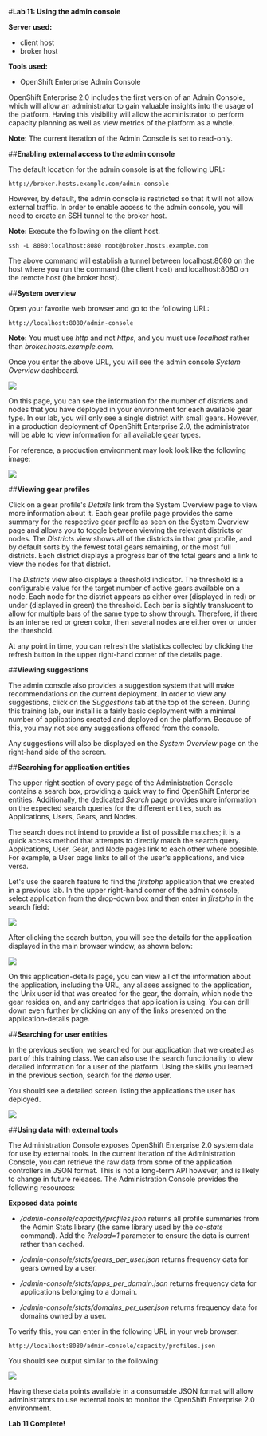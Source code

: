 #**Lab 11: Using the admin console**


**Server used:**

* client host
* broker host

**Tools used:**

* OpenShift Enterprise Admin Console

OpenShift Enterprise 2.0 includes the first version of an Admin Console, which will allow an administrator to gain valuable insights into the usage of the platform.  Having this visibility will allow the administrator to perform capacity planning as well as view metrics of the platform as a whole.

**Note:** The current iteration of the Admin Console is set to read-only.

##**Enabling external access to the admin console**

The default location for the admin console is at the following URL:

    http://broker.hosts.example.com/admin-console

However, by default, the admin console is restricted so that it will not allow external traffic.  In order to enable access to the admin console, you will need to create an SSH tunnel to the broker host.

**Note:** Execute the following on the client host.

	ssh -L 8080:localhost:8080 root@broker.hosts.example.com

The above command will establish a tunnel between localhost:8080 on the host where you run the command (the client host) and localhost:8080 on the remote host (the broker host).

##**System overview**

Open your favorite web browser and go to the following URL:

    http://localhost:8080/admin-console

**Note:** You must use *http* and not *https*, and you must use *localhost* rather than *broker.hosts.example.com*.

Once you enter the above URL, you will see the admin console *System Overview* dashboard.

![](http://training.runcloudrun.com/ose2/adminconsole1.png)

On this page, you can see the information for the number of districts and nodes that you have deployed in your environment for each available gear type.  In our lab, you will only see a single district with small gears.  However, in a production deployment of OpenShift Enterprise 2.0, the administrator will be able to view information for all available gear types.

For reference, a production environment may look look like the following image:

![](http://training.runcloudrun.com/ose2/adminconsole2.png)

##**Viewing gear profiles**

Click on a gear profile's *Details* link from the System Overview page to view more information about it. Each gear profile page provides the same summary for the respective gear profile as seen on the System Overview page and allows you to toggle between viewing the relevant districts or nodes. The *Districts* view shows all of the districts in that gear profile, and by default sorts by the fewest total gears remaining, or the most full districts. Each district displays a progress bar of the total gears and a link to view the nodes for that district.

The *Districts* view also displays a threshold indicator. The threshold is a configurable value for the target number of active gears available on a node. Each node for the district appears as either over (displayed in red) or under (displayed in green) the threshold. Each bar is slightly translucent to allow for multiple bars of the same type to show through. Therefore, if there is an intense red or green color, then several nodes are either over or under the threshold.

At any point in time, you can refresh the statistics collected by clicking the refresh button in the upper right-hand corner of the details page.

##**Viewing suggestions**

The admin console also provides a suggestion system that will make recommendations on the current deployment.  In order to view any suggestions, click on the *Suggestions* tab at the top of the screen.  During this training lab, our install is a fairly basic deployment with a minimal number of applications created and deployed on the platform.  Because of this, you may not see any suggestions offered from the console.

Any suggestions will also be displayed on the *System Overview* page on the right-hand side of the screen.

##**Searching for application entities**

The upper right section of every page of the Administration Console contains a search box, providing a quick way to find OpenShift Enterprise entities. Additionally, the dedicated *Search* page provides more information on the expected search queries for the different entities, such as Applications, Users, Gears, and Nodes.

The search does not intend to provide a list of possible matches; it is a quick access method that attempts to directly match the search query. Applications, User, Gear, and Node pages link to each other where possible. For example, a User page links to all of the user's applications, and vice versa.

Let's use the search feature to find the *firstphp* application that we created in a previous lab.  In the upper right-hand corner of the admin console, select application from the drop-down box and then enter in *firstphp* in the search field:

![](http://training.runcloudrun.com/ose2/adminconsole3.png)

After clicking the search button, you will see the details for the application displayed in the main browser window, as shown below:

![](http://training.runcloudrun.com/ose2/adminconsole4.png)

On this application-details page, you can view all of the information about the application, including the URL, any aliases assigned to the application, the Unix user id that was created for the gear, the domain, which node the gear resides on, and any cartridges that application is using.  You can drill down even further by clicking on any of the links presented on the application-details page.

##**Searching for user entities**

In the previous section, we searched for our application that we created as part of this training class.  We can also use the search functionality to view detailed information for a user of the platform.  Using the skills you learned in the previous section, search for the *demo* user.

You should see a detailed screen listing the applications the user has deployed.

![](http://training.runcloudrun.com/ose2/adminconsole5.png)

##**Using data with external tools**

The Administration Console exposes OpenShift Enterprise 2.0 system data for use by external tools. In the current iteration of the Administration Console, you can retrieve the raw data from some of the application controllers in JSON format. This is not a long-term API however, and is likely to change in future releases. The Administration Console provides the following resources:

**Exposed data points**

* */admin-console/capacity/profiles.json* returns all profile summaries from the Admin Stats library (the same library used by the *oo-stats* command). Add the *?reload=1* parameter to ensure the data is current rather than cached.

* */admin-console/stats/gears_per_user.json* returns frequency data for gears owned by a user.

* */admin-console/stats/apps_per_domain.json* returns frequency data for applications belonging to a domain.

* */admin-console/stats/domains_per_user.json* returns frequency data for domains owned by a user.

To verify this, you can enter in the following URL in your web browser:

    http://localhost:8080/admin-console/capacity/profiles.json

You should see output similar to the following:

![](http://training.runcloudrun.com/ose2/adminconsole6.png)

Having these data points available in a consumable JSON format will allow administrators to use external tools to monitor the OpenShift Enterprise 2.0 environment.

**Lab 11 Complete!**
<!--BREAK-->
